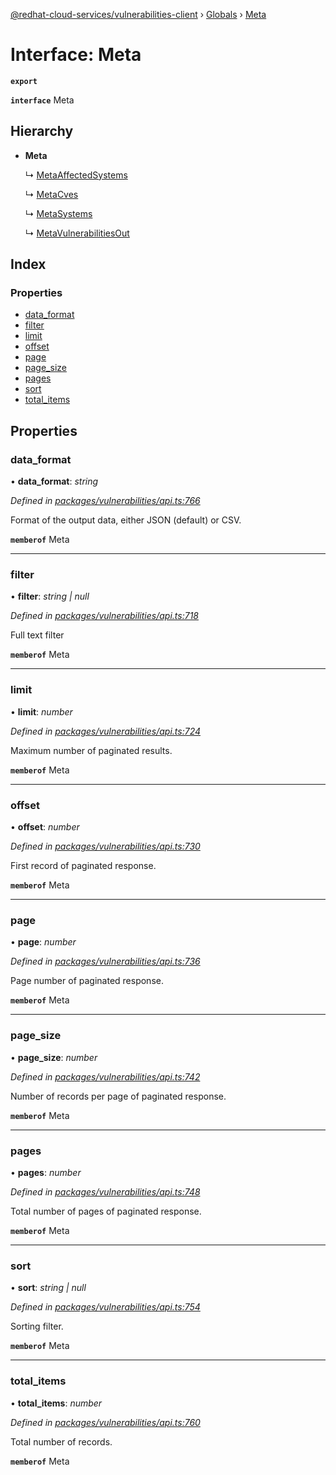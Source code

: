 [@redhat-cloud-services/vulnerabilities-client](../README.md) › [Globals](../globals.md) › [Meta](meta.md)

# Interface: Meta

**`export`** 

**`interface`** Meta

## Hierarchy

* **Meta**

  ↳ [MetaAffectedSystems](metaaffectedsystems.md)

  ↳ [MetaCves](metacves.md)

  ↳ [MetaSystems](metasystems.md)

  ↳ [MetaVulnerabilitiesOut](metavulnerabilitiesout.md)

## Index

### Properties

* [data_format](meta.md#data_format)
* [filter](meta.md#filter)
* [limit](meta.md#limit)
* [offset](meta.md#offset)
* [page](meta.md#page)
* [page_size](meta.md#page_size)
* [pages](meta.md#pages)
* [sort](meta.md#sort)
* [total_items](meta.md#total_items)

## Properties

###  data_format

• **data_format**: *string*

*Defined in [packages/vulnerabilities/api.ts:766](https://github.com/RedHatInsights/javascript-clients/blob/master/packages/vulnerabilities/api.ts#L766)*

Format of the output data, either JSON (default) or CSV.

**`memberof`** Meta

___

###  filter

• **filter**: *string | null*

*Defined in [packages/vulnerabilities/api.ts:718](https://github.com/RedHatInsights/javascript-clients/blob/master/packages/vulnerabilities/api.ts#L718)*

Full text filter

**`memberof`** Meta

___

###  limit

• **limit**: *number*

*Defined in [packages/vulnerabilities/api.ts:724](https://github.com/RedHatInsights/javascript-clients/blob/master/packages/vulnerabilities/api.ts#L724)*

Maximum number of paginated results.

**`memberof`** Meta

___

###  offset

• **offset**: *number*

*Defined in [packages/vulnerabilities/api.ts:730](https://github.com/RedHatInsights/javascript-clients/blob/master/packages/vulnerabilities/api.ts#L730)*

First record of paginated response.

**`memberof`** Meta

___

###  page

• **page**: *number*

*Defined in [packages/vulnerabilities/api.ts:736](https://github.com/RedHatInsights/javascript-clients/blob/master/packages/vulnerabilities/api.ts#L736)*

Page number of paginated response.

**`memberof`** Meta

___

###  page_size

• **page_size**: *number*

*Defined in [packages/vulnerabilities/api.ts:742](https://github.com/RedHatInsights/javascript-clients/blob/master/packages/vulnerabilities/api.ts#L742)*

Number of records per page of paginated response.

**`memberof`** Meta

___

###  pages

• **pages**: *number*

*Defined in [packages/vulnerabilities/api.ts:748](https://github.com/RedHatInsights/javascript-clients/blob/master/packages/vulnerabilities/api.ts#L748)*

Total number of pages of paginated response.

**`memberof`** Meta

___

###  sort

• **sort**: *string | null*

*Defined in [packages/vulnerabilities/api.ts:754](https://github.com/RedHatInsights/javascript-clients/blob/master/packages/vulnerabilities/api.ts#L754)*

Sorting filter.

**`memberof`** Meta

___

###  total_items

• **total_items**: *number*

*Defined in [packages/vulnerabilities/api.ts:760](https://github.com/RedHatInsights/javascript-clients/blob/master/packages/vulnerabilities/api.ts#L760)*

Total number of records.

**`memberof`** Meta
